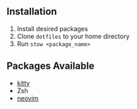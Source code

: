 ## Installation
1. Install desired packages
2. Clone `dotfiles` to your home directory
3. Run `stow <package_name>`

## Packages Available
- [kitty](https://sw.kovidgoyal.net/kitty/binary/)
- Zsh
- [neovim](https://github.com/neovim/neovim) 
